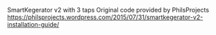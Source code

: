 SmartKegerator v2 with 3 taps
Original code provided by PhilsProjects
https://philsprojects.wordpress.com/2015/07/31/smartkegerator-v2-installation-guide/


